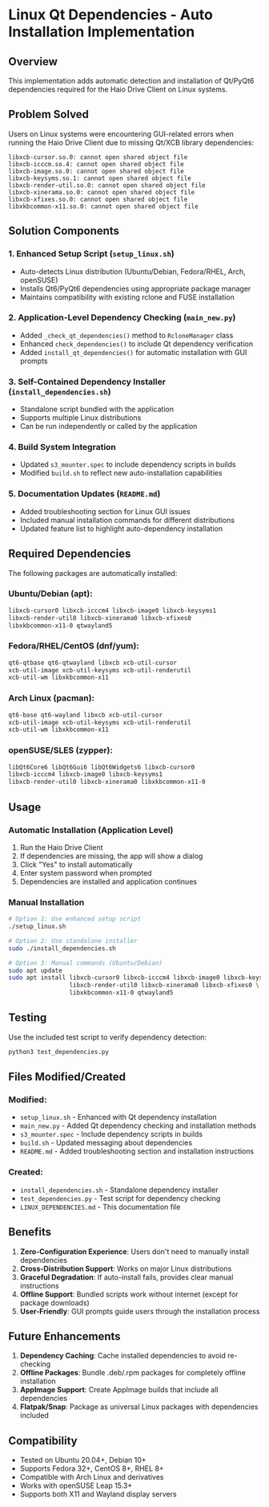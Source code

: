 # Linux Qt Dependencies - Auto Installation Implementation

## Overview
This implementation adds automatic detection and installation of Qt/PyQt6 dependencies required for the Haio Drive Client on Linux systems.

## Problem Solved
Users on Linux systems were encountering GUI-related errors when running the Haio Drive Client due to missing Qt/XCB library dependencies:

```
libxcb-cursor.so.0: cannot open shared object file
libxcb-icccm.so.4: cannot open shared object file
libxcb-image.so.0: cannot open shared object file
libxcb-keysyms.so.1: cannot open shared object file
libxcb-render-util.so.0: cannot open shared object file
libxcb-xinerama.so.0: cannot open shared object file
libxcb-xfixes.so.0: cannot open shared object file
libxkbcommon-x11.so.0: cannot open shared object file
```

## Solution Components

### 1. Enhanced Setup Script (`setup_linux.sh`)
- Auto-detects Linux distribution (Ubuntu/Debian, Fedora/RHEL, Arch, openSUSE)
- Installs Qt6/PyQt6 dependencies using appropriate package manager
- Maintains compatibility with existing rclone and FUSE installation

### 2. Application-Level Dependency Checking (`main_new.py`)
- Added `_check_qt_dependencies()` method to `RcloneManager` class
- Enhanced `check_dependencies()` to include Qt dependency verification
- Added `install_qt_dependencies()` for automatic installation with GUI prompts

### 3. Self-Contained Dependency Installer (`install_dependencies.sh`)
- Standalone script bundled with the application
- Supports multiple Linux distributions
- Can be run independently or called by the application

### 4. Build System Integration
- Updated `s3_mounter.spec` to include dependency scripts in builds
- Modified `build.sh` to reflect new auto-installation capabilities

### 5. Documentation Updates (`README.md`)
- Added troubleshooting section for Linux GUI issues
- Included manual installation commands for different distributions
- Updated feature list to highlight auto-dependency installation

## Required Dependencies
The following packages are automatically installed:

### Ubuntu/Debian (apt):
```bash
libxcb-cursor0 libxcb-icccm4 libxcb-image0 libxcb-keysyms1
libxcb-render-util0 libxcb-xinerama0 libxcb-xfixes0
libxkbcommon-x11-0 qtwayland5
```

### Fedora/RHEL/CentOS (dnf/yum):
```bash
qt6-qtbase qt6-qtwayland libxcb xcb-util-cursor
xcb-util-image xcb-util-keysyms xcb-util-renderutil
xcb-util-wm libxkbcommon-x11
```

### Arch Linux (pacman):
```bash
qt6-base qt6-wayland libxcb xcb-util-cursor
xcb-util-image xcb-util-keysyms xcb-util-renderutil
xcb-util-wm libxkbcommon-x11
```

### openSUSE/SLES (zypper):
```bash
libQt6Core6 libQt6Gui6 libQt6Widgets6 libxcb-cursor0
libxcb-icccm4 libxcb-image0 libxcb-keysyms1
libxcb-render-util0 libxcb-xinerama0 libxkbcommon-x11-0
```

## Usage

### Automatic Installation (Application Level)
1. Run the Haio Drive Client
2. If dependencies are missing, the app will show a dialog
3. Click "Yes" to install automatically
4. Enter system password when prompted
5. Dependencies are installed and application continues

### Manual Installation
```bash
# Option 1: Use enhanced setup script
./setup_linux.sh

# Option 2: Use standalone installer
sudo ./install_dependencies.sh

# Option 3: Manual commands (Ubuntu/Debian)
sudo apt update
sudo apt install libxcb-cursor0 libxcb-icccm4 libxcb-image0 libxcb-keysyms1 \
                 libxcb-render-util0 libxcb-xinerama0 libxcb-xfixes0 \
                 libxkbcommon-x11-0 qtwayland5
```

## Testing
Use the included test script to verify dependency detection:
```bash
python3 test_dependencies.py
```

## Files Modified/Created

### Modified:
- `setup_linux.sh` - Enhanced with Qt dependency installation
- `main_new.py` - Added Qt dependency checking and installation methods
- `s3_mounter.spec` - Include dependency scripts in builds
- `build.sh` - Updated messaging about dependencies
- `README.md` - Added troubleshooting section and installation instructions

### Created:
- `install_dependencies.sh` - Standalone dependency installer
- `test_dependencies.py` - Test script for dependency checking
- `LINUX_DEPENDENCIES.md` - This documentation file

## Benefits

1. **Zero-Configuration Experience**: Users don't need to manually install dependencies
2. **Cross-Distribution Support**: Works on major Linux distributions
3. **Graceful Degradation**: If auto-install fails, provides clear manual instructions
4. **Offline Support**: Bundled scripts work without internet (except for package downloads)
5. **User-Friendly**: GUI prompts guide users through the installation process

## Future Enhancements

1. **Dependency Caching**: Cache installed dependencies to avoid re-checking
2. **Offline Packages**: Bundle .deb/.rpm packages for completely offline installation
3. **AppImage Support**: Create AppImage builds that include all dependencies
4. **Flatpak/Snap**: Package as universal Linux packages with dependencies included

## Compatibility

- Tested on Ubuntu 20.04+, Debian 10+
- Supports Fedora 32+, CentOS 8+, RHEL 8+
- Compatible with Arch Linux and derivatives
- Works with openSUSE Leap 15.3+
- Supports both X11 and Wayland display servers